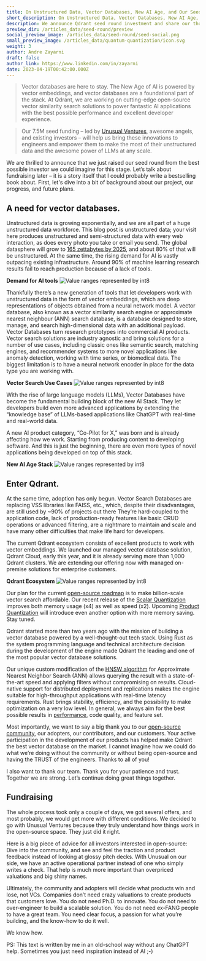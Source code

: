 ```yaml
---
title: On Unstructured Data, Vector Databases, New AI Age, and Our Seed Round.
short_description: On Unstructured Data, Vector Databases, New AI Age, and Our Seed Round.
description: We announce Qdrant seed round investment and share our thoughts on Vector Databases and New AI Age.
preview_dir: /articles_data/seed-round/preview
social_preview_image: /articles_data/seed-round/seed-social.png
small_preview_image: /articles_data/quantum-quantization/icon.svg
weight: 3
author: Andre Zayarni
draft: false
author_link: https://www.linkedin.com/in/zayarni
date: 2023-04-19T00:42:00.000Z
---
```



> Vector databases are here to stay. The New Age of AI is powered by vector embeddings, and vector databases are a foundational part of the stack. At Qdrant, we are working on cutting-edge open-source vector similarity search solutions to power fantastic AI applications with the best possible performance and excellent developer experience. 

> Our 7.5M seed funding – led by [Unusual Ventures](https://www.unusual.vc/), awesome angels, and existing investors – will help us bring these innovations to engineers and empower them to make the most of their unstructured data and the awesome power of LLMs at any scale.

We are thrilled to announce that we just raised our seed round from the best possible investor we could imagine for this stage. Let’s talk about fundraising later – it is a story itself that I could probably write a bestselling book about. First, let's dive into a bit of background about our project, our progress, and future plans. 

## A need for vector databases.

Unstructured data is growing exponentially, and we are all part of a huge unstructured data workforce. This blog post is unstructured data; your visit here produces unstructured and semi-structured data with every web interaction, as does every photo you take or email you send. The global datasphere will grow to [165 zettabytes by 2025](https://github.com/qdrant/qdrant/pull/1639), and about 80% of that will be unstructured. At the same time, the rising demand for AI is vastly outpacing existing infrastructure. Around 90% of machine learning research results fail to reach production because of a lack of tools. 

**Demand for AI tools**
![Value ranges represented by int8](/articles_data/seed-round/demand.png "Vector Databases Demand")

Thankfully there’s a new generation of tools that let developers work with unstructured data in the form of vector embeddings, which are deep representations of objects obtained from a neural network model. A vector database, also known as a vector similarity search engine or approximate nearest neighbour (ANN) search database, is a database designed to store, manage, and search high-dimensional data with an additional payload. Vector Databases turn research prototypes into commercial AI products. Vector search solutions are industry agnostic and bring solutions for a number of use cases, including classic ones like semantic search, matching engines, and recommender systems to more novel applications like anomaly detection, working with time series, or biomedical data. The biggest limitation is to have a neural network encoder in place for the data type you are working with. 

**Vector Search Use Cases**
![Value ranges represented by int8](/articles_data/seed-round/use-cases.png  "Vector Database Use Cases")

With the rise of large language models (LLMs), Vector Databases have become the fundamental building block of the new AI Stack. They let developers build even more advanced applications by extending the “knowledge base” of LLMs-based applications like ChatGPT with real-time and real-world data. 

A new AI product category, “Co-Pilot for X,” was born and is already affecting how we work. Starting from producing content to developing software. And this is just the beginning, there are even more types of novel applications being developed on top of this stack.

**New AI Age Stack**
![Value ranges represented by int8](/articles_data/seed-round/ai-stack.png  "Vector Databases AI stack")

## Enter Qdrant. ##

At the same time, adoption has only begun. Vector Search Databases are replacing VSS libraries like FAISS, etc., which, despite their disadvantages, are still used by ~90% of projects out there They’re hard-coupled to the application code, lack of production-ready features like basic CRUD operations or advanced filtering, are a nightmare to maintain and scale and have many other difficulties that make life hard for developers. 

The current Qdrant ecosystem consists of excellent products to work with vector embeddings. We launched our managed vector database solution, Qdrant Cloud, early this year, and it is already serving more than 1,000 Qdrant clusters. We are extending our offering now with managed on-premise solutions for enterprise customers. 

**Qdrant Ecosystem**
![Value ranges represented by int8](/articles_data/seed-round/ecosystem.png  "Qdrant Vector Database Ecosystem")

Our plan for the current [open-source roadmap](https://github.com/qdrant/qdrant/blob/master/docs/roadmap/README.md) is to make billion-scale vector search affordable. Our recent release of the [Scalar Quantization](https://qdrant.tech/articles/scalar-quantization/) improves both memory usage (x4) as well as speed (x2). Upcoming [Product Quantization](https://lear.inrialpes.fr/pubs/2011/JDS11/jegou_searching_with_quantization.pdf) will introduce even another option with more memory saving. Stay tuned. 

Qdrant started more than two years ago with the mission of building a vector database powered by a well-thought-out tech stack. Using Rust as the system programming language and technical architecture decision during the development of the engine made Qdrant the leading and one of the most popular vector database solutions. 

Our unique custom modification of the [HNSW algorithm](https://qdrant.tech/articles/filtrable-hnsw/) for Approximate Nearest Neighbor Search (ANN) allows querying the result with a state-of-the-art speed and applying filters without compromising on results. Cloud-native support for distributed deployment and replications makes the engine suitable for high-throughput applications with real-time latency requirements. Rust brings stability, efficiency, and the possibility to make optimization on a very low level. In general, we always aim for the best possible results in [performance](https://qdrant.tech/benchmarks/), code quality, and feature set.

Most importantly, we want to say a big thank you to our [open-source community](https://qdrant.to/discord), our adopters, our contributors, and our customers. Your active participation in the development of our products has helped make Qdrant the best vector database on the market. I cannot imagine how we could do what we’re doing without the community or without being open-source and having the TRUST of the engineers. Thanks to all of you!

I also want to thank our team. Thank you for your patience and trust. Together we are strong. Let’s continue doing great things together.

## Fundraising ##
The whole process took only a couple of days, we got several offers, and most probably, we would get more with different conditions. We decided to go with Unusual Ventures because they truly understand how things work in the open-source space. They just did it right. 

Here is a big piece of advice for all investors interested in open-source: Dive into the community, and see and feel the traction and product feedback instead of looking at glossy pitch decks. With Unusual on our side, we have an active operational partner instead of one who simply writes a check. That help is much more important than overpriced valuations and big shiny names.

Ultimately, the community and adopters will decide what products win and lose, not VCs. Companies don’t need crazy valuations to create products that customers love. You do not need Ph.D. to innovate. You do not need to over-engineer to build a scalable solution. You do not need ex-FANG people to have a great team. You need clear focus, a passion for what you’re building, and the know-how to do it well. 

We know how.  

PS: This text is written by me in an old-school way without any ChatGPT help. Sometimes you just need inspiration instead of AI ;-) 

